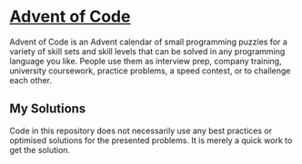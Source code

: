 # [Advent of Code](https://adventofcode.com/)
Advent of Code is an Advent calendar of small programming puzzles for a variety of skill sets and skill levels that can be solved in any programming language you like. People use them as interview prep, company training, university coursework, practice problems, a speed contest, or to challenge each other.

## My Solutions
Code in this repository does not necessarily use any best practices or optimised solutions for the presented problems. It is merely a quick work to get the solution.